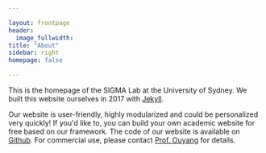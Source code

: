 ```yaml
---

layout: frontpage
header:
  image_fullwidth:
title: "About"
sidebar: right
homepage: false

---
```


This is the homepage of the SIGMA Lab at the University of Sydney. We built this website ourselves in 2017 with [Jekyll](https://jekyllrb.com/). 

Our website is user-friendly, highly modularized and could be personalized very quickly! If you'd like to, you can build your own academic website for free based on our framework. The code of our website is available on [Github](https://github.com/SIGMALAB-USYD/sigmalab-usyd.github.io). For commercial use, please contact [Prof. Ouyang](https://wlouyang.github.io/) for details.